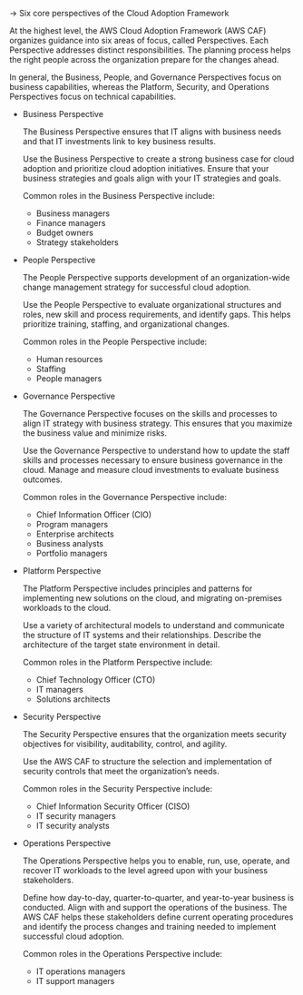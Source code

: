 -> Six core perspectives of the Cloud Adoption Framework

At the highest level, the AWS Cloud Adoption Framework (AWS CAF) organizes guidance into six areas of focus, called Perspectives. Each Perspective addresses distinct responsibilities. The planning process helps the right people across the organization prepare for the changes ahead.

In general, the Business, People, and Governance Perspectives focus on business capabilities, whereas the Platform, Security, and Operations Perspectives focus on technical capabilities.


- Business Perspective

    The Business Perspective ensures that IT aligns with business needs and that IT investments link to key business results.

    Use the Business Perspective to create a strong business case for cloud adoption and prioritize cloud adoption initiatives. Ensure that your business strategies and goals align with your IT strategies and goals.

    Common roles in the Business Perspective include: 

    - Business managers
    - Finance managers
    - Budget owners
    - Strategy stakeholders


- People Perspective

    The People Perspective supports development of an organization-wide change management strategy for successful cloud adoption.

    Use the People Perspective to evaluate organizational structures and roles, new skill and process requirements, and identify gaps. This helps prioritize training, staffing, and organizational changes.

    Common roles in the People Perspective include: 

    - Human resources
    - Staffing
    - People managers


- Governance Perspective

    The Governance Perspective focuses on the skills and processes to align IT strategy with business strategy. This ensures that you maximize the business value and minimize risks.

    Use the Governance Perspective to understand how to update the staff skills and processes necessary to ensure business governance in the cloud. Manage and measure cloud investments to evaluate business outcomes.

    Common roles in the Governance Perspective include: 

    - Chief Information Officer (CIO)
    - Program managers
    - Enterprise architects
    - Business analysts
    - Portfolio managers


- Platform Perspective

    The Platform Perspective includes principles and patterns for implementing new solutions on the cloud, and migrating on-premises workloads to the cloud.

    Use a variety of architectural models to understand and communicate the structure of IT systems and their relationships. Describe the architecture of the target state environment in detail.

    Common roles in the Platform Perspective include: 

    - Chief Technology Officer (CTO)
    - IT managers
    - Solutions architects


- Security Perspective

    The Security Perspective ensures that the organization meets security objectives for visibility, auditability, control, and agility. 

    Use the AWS CAF to structure the selection and implementation of security controls that meet the organization’s needs.

    Common roles in the Security Perspective include: 

    - Chief Information Security Officer (CISO)
    - IT security managers
    - IT security analysts


- Operations Perspective

    The Operations Perspective helps you to enable, run, use, operate, and recover IT workloads to the level agreed upon with your business stakeholders.

    Define how day-to-day, quarter-to-quarter, and year-to-year business is conducted. Align with and support the operations of the business. The AWS CAF helps these stakeholders define current operating procedures and identify the process changes and training needed to implement successful cloud adoption.

    Common roles in the Operations Perspective include: 

    - IT operations managers
    - IT support managers